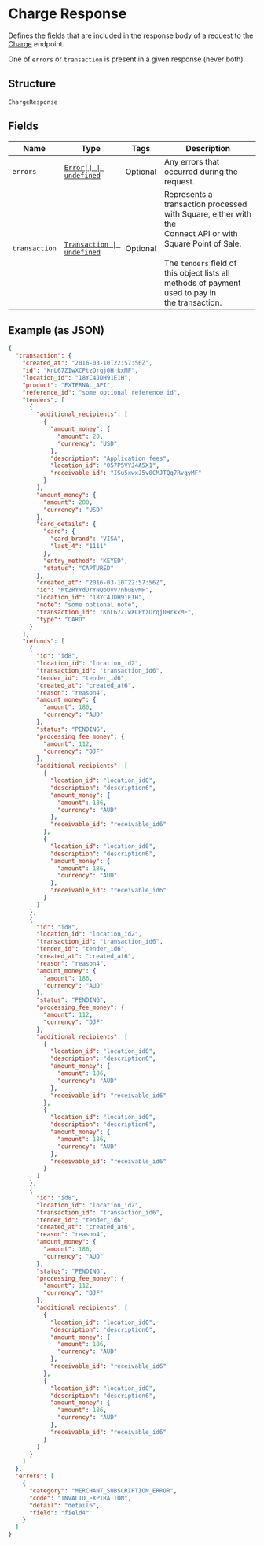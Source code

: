 <!-- Optimized: 2025-10-06 -->
<!-- RPM: 1.6.2.1.1.6.2.1_charge-response_20251006 -->
<!-- Session: E2E RPM DNA Application -->
<!-- AOM: RND (Reggie & Dro) -->
<!-- COI: TECHNOLOGY -->
<!-- RPM: HIGH -->
<!-- ACTION: BUILD -->


# Charge Response

Defines the fields that are included in the response body of
a request to the [Charge](api-endpoint:Transactions-Charge) endpoint.

One of `errors` or `transaction` is present in a given response (never both).

## Structure

`ChargeResponse`

## Fields

| Name | Type | Tags | Description |
|  --- | --- | --- | --- |
| `errors` | [`Error[] \| undefined`](../../doc/models/error.md) | Optional | Any errors that occurred during the request. |
| `transaction` | [`Transaction \| undefined`](../../doc/models/transaction.md) | Optional | Represents a transaction processed with Square, either with the<br>Connect API or with Square Point of Sale.<br><br>The `tenders` field of this object lists all methods of payment used to pay in<br>the transaction. |

## Example (as JSON)

```json
{
  "transaction": {
    "created_at": "2016-03-10T22:57:56Z",
    "id": "KnL67ZIwXCPtzOrqj0HrkxMF",
    "location_id": "18YC4JDH91E1H",
    "product": "EXTERNAL_API",
    "reference_id": "some optional reference id",
    "tenders": [
      {
        "additional_recipients": [
          {
            "amount_money": {
              "amount": 20,
              "currency": "USD"
            },
            "description": "Application fees",
            "location_id": "057P5VYJ4A5X1",
            "receivable_id": "ISu5xwxJ5v0CMJTQq7RvqyMF"
          }
        ],
        "amount_money": {
          "amount": 200,
          "currency": "USD"
        },
        "card_details": {
          "card": {
            "card_brand": "VISA",
            "last_4": "1111"
          },
          "entry_method": "KEYED",
          "status": "CAPTURED"
        },
        "created_at": "2016-03-10T22:57:56Z",
        "id": "MtZRYYdDrYNQbOvV7nbuBvMF",
        "location_id": "18YC4JDH91E1H",
        "note": "some optional note",
        "transaction_id": "KnL67ZIwXCPtzOrqj0HrkxMF",
        "type": "CARD"
      }
    ],
    "refunds": [
      {
        "id": "id8",
        "location_id": "location_id2",
        "transaction_id": "transaction_id6",
        "tender_id": "tender_id6",
        "created_at": "created_at6",
        "reason": "reason4",
        "amount_money": {
          "amount": 186,
          "currency": "AUD"
        },
        "status": "PENDING",
        "processing_fee_money": {
          "amount": 112,
          "currency": "DJF"
        },
        "additional_recipients": [
          {
            "location_id": "location_id0",
            "description": "description6",
            "amount_money": {
              "amount": 186,
              "currency": "AUD"
            },
            "receivable_id": "receivable_id6"
          },
          {
            "location_id": "location_id0",
            "description": "description6",
            "amount_money": {
              "amount": 186,
              "currency": "AUD"
            },
            "receivable_id": "receivable_id6"
          }
        ]
      },
      {
        "id": "id8",
        "location_id": "location_id2",
        "transaction_id": "transaction_id6",
        "tender_id": "tender_id6",
        "created_at": "created_at6",
        "reason": "reason4",
        "amount_money": {
          "amount": 186,
          "currency": "AUD"
        },
        "status": "PENDING",
        "processing_fee_money": {
          "amount": 112,
          "currency": "DJF"
        },
        "additional_recipients": [
          {
            "location_id": "location_id0",
            "description": "description6",
            "amount_money": {
              "amount": 186,
              "currency": "AUD"
            },
            "receivable_id": "receivable_id6"
          },
          {
            "location_id": "location_id0",
            "description": "description6",
            "amount_money": {
              "amount": 186,
              "currency": "AUD"
            },
            "receivable_id": "receivable_id6"
          }
        ]
      },
      {
        "id": "id8",
        "location_id": "location_id2",
        "transaction_id": "transaction_id6",
        "tender_id": "tender_id6",
        "created_at": "created_at6",
        "reason": "reason4",
        "amount_money": {
          "amount": 186,
          "currency": "AUD"
        },
        "status": "PENDING",
        "processing_fee_money": {
          "amount": 112,
          "currency": "DJF"
        },
        "additional_recipients": [
          {
            "location_id": "location_id0",
            "description": "description6",
            "amount_money": {
              "amount": 186,
              "currency": "AUD"
            },
            "receivable_id": "receivable_id6"
          },
          {
            "location_id": "location_id0",
            "description": "description6",
            "amount_money": {
              "amount": 186,
              "currency": "AUD"
            },
            "receivable_id": "receivable_id6"
          }
        ]
      }
    ]
  },
  "errors": [
    {
      "category": "MERCHANT_SUBSCRIPTION_ERROR",
      "code": "INVALID_EXPIRATION",
      "detail": "detail6",
      "field": "field4"
    }
  ]
}
```
